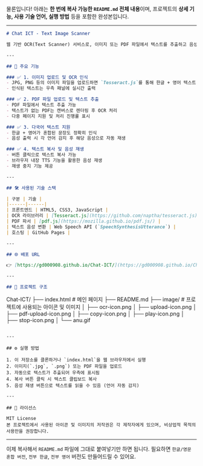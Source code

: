 물론입니다! 아래는 **한 번에 복사 가능한 `README.md` 전체 내용**이며, 프로젝트의 **상세 기능, 사용 기술 언어, 실행 방법** 등을 포함한 완성본입니다.

---

```markdown
# Chat ICT - Text Image Scanner

웹 기반 OCR(Text Scanner) 서비스로, 이미지 또는 PDF 파일에서 텍스트를 추출하고 음성으로 재생할 수 있는 기능을 제공합니다.

---

## 📌 주요 기능

### ✅ 1. 이미지 업로드 및 OCR 인식
- JPG, PNG 등의 이미지 파일을 업로드하면 `Tesseract.js`를 통해 한글 + 영어 텍스트 인식
- 인식된 텍스트는 우측 패널에 실시간 출력

### ✅ 2. PDF 파일 업로드 및 텍스트 추출
- PDF 파일에서 텍스트 추출 가능
- 텍스트가 없는 PDF는 캔버스로 렌더링 후 OCR 처리
- 다중 페이지 지원 및 처리 진행률 표시

### ✅ 3. 다국어 텍스트 지원
- 한글 + 영어가 혼합된 문장도 정확히 인식
- 음성 출력 시 각 언어 감지 후 해당 음성으로 자동 재생

### ✅ 4. 텍스트 복사 및 음성 재생
- 버튼 클릭으로 텍스트 복사 가능
- 브라우저 내장 TTS 기능을 활용한 음성 재생
- 재생 중지 기능 제공

---

## 🛠️ 사용된 기술 스택

| 구분 | 기술 |
|------|------|
| 프론트엔드 | HTML5, CSS3, JavaScript |
| OCR 라이브러리 | [Tesseract.js](https://github.com/naptha/tesseract.js) |
| PDF 파서 | [pdf.js](https://mozilla.github.io/pdf.js/) |
| 텍스트 음성 변환 | Web Speech API (`SpeechSynthesisUtterance`) |
| 호스팅 | GitHub Pages |

---

## 🌐 배포 URL

👉 [https://gd000908.github.io/Chat-ICT/](https://gd000908.github.io/Chat-ICT/)

---

## 📂 프로젝트 구조

```

Chat-ICT/
├── index.html                # 메인 페이지
├── README.md
├── image/                    # 프로젝트에 사용되는 아이콘 및 이미지
│   ├── ocr-icon.png
│   ├── upload-icon.png
│   ├── pdf-upload-icon.png
│   ├── copy-icon.png
│   ├── play-icon.png
│   ├── stop-icon.png
│   └── anu.gif

```

---

## ⚙️ 실행 방법

1. 이 저장소를 클론하거나 `index.html`을 웹 브라우저에서 실행
2. 이미지(`.jpg`, `.png`) 또는 PDF 파일을 업로드
3. 자동으로 텍스트가 추출되어 우측에 표시됨
4. 복사 버튼 클릭 시 텍스트 클립보드 복사
5. 음성 재생 버튼으로 텍스트를 읽을 수 있음 (언어 자동 감지)

---

## 📝 라이선스

MIT License  
본 프로젝트에서 사용된 아이콘 및 이미지의 저작권은 각 제작자에게 있으며, 비상업적 목적의 사용만을 권장합니다.

```

---

이제 복사해서 `README.md` 파일에 그대로 붙여넣기만 하면 됩니다.
필요하면 `한글/영문 혼합 버전`, `전부 한글`, `전부 영어` 버전도 만들어드릴 수 있어요.
